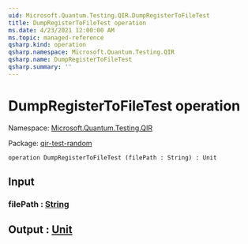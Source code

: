 ```yaml
---
uid: Microsoft.Quantum.Testing.QIR.DumpRegisterToFileTest
title: DumpRegisterToFileTest operation
ms.date: 4/23/2021 12:00:00 AM
ms.topic: managed-reference
qsharp.kind: operation
qsharp.namespace: Microsoft.Quantum.Testing.QIR
qsharp.name: DumpRegisterToFileTest
qsharp.summary: ''
---
```


# DumpRegisterToFileTest operation

Namespace: [Microsoft.Quantum.Testing.QIR](xref:Microsoft.Quantum.Testing.QIR)

Package: [qir-test-random](https://nuget.org/packages/qir-test-random)




```qsharp
operation DumpRegisterToFileTest (filePath : String) : Unit
```


## Input

### filePath : [String](xref:microsoft.quantum.qsharp.valueliterals#string-literals)





## Output : [Unit](xref:microsoft.quantum.qsharp.valueliterals#unit-literal)


